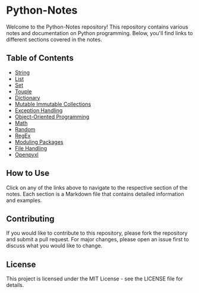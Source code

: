 # Python-Notes

Welcome to the Python-Notes repository! This repository contains various notes and documentation on Python programming. Below, you'll find links to different sections covered in the notes.

## Table of Contents

- [String](./String.md)
- [List](./List.md)
- [Set](./Set.md)
- [Touple](./Touple.md)
- [Dictionary](./Dictionary.md)
- [Mutable Immutable Collections](./Mutable_Immutable_Collections.md)
- [Exception Handling](./Exception_Handling.md)
- [Object-Oriented Programming](./Oops.md)
- [Math](./Math.md)
- [Random](./Random.md)
- [RegEx](./RegEx.md)
- [Moduling Packages](./Moduling_Packages.md)
- [File Handling](./File_Handling.md)
- [Openpyxl](./Openpyxl.md)


## How to Use

Click on any of the links above to navigate to the respective section of the notes. Each section is a Markdown file that contains detailed information and examples.

## Contributing

If you would like to contribute to this repository, please fork the repository and submit a pull request. For major changes, please open an issue first to discuss what you would like to change.

## License

This project is licensed under the MIT License - see the LICENSE file for details.